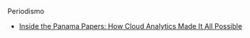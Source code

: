 Periodismo

* [Inside the Panama Papers: How Cloud Analytics Made It All Possible](http://www.datanami.com/2016/04/07/inside-panama-papers-cloud-analytics-made-possible/)
